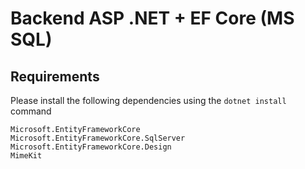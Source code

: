﻿# Backend ASP .NET + EF Core (MS SQL)

## Requirements

Please install the following dependencies using the `dotnet install` command

```
Microsoft.EntityFrameworkCore
Microsoft.EntityFrameworkCore.SqlServer
Microsoft.EntityFrameworkCore.Design
MimeKit
```